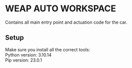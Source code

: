 # WEAP AUTO WORKSPACE

Contains all main entry point and actuation code for the car.

## Setup

Make sure you install all the correct tools:  
Python version: 3.10.14  
Pip version:    23.0.1  
 
